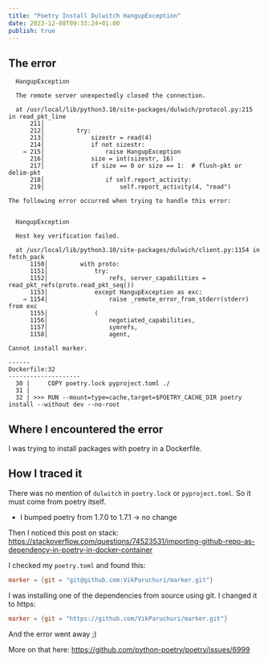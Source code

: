 ```yaml
---
title: "Poetry Install Dulwitch HangupException"
date: 2023-12-08T09:33:24+01:00
publish: true
---
```


## The error

```
  HangupException

  The remote server unexpectedly closed the connection.

  at /usr/local/lib/python3.10/site-packages/dulwich/protocol.py:215 in read_pkt_line
      211│ 
      212│         try:
      213│             sizestr = read(4)
      214│             if not sizestr:
    → 215│                 raise HangupException
      216│             size = int(sizestr, 16)
      217│             if size == 0 or size == 1:  # flush-pkt or delim-pkt
      218│                 if self.report_activity:
      219│                     self.report_activity(4, "read")

The following error occurred when trying to handle this error:


  HangupException

  Host key verification failed.

  at /usr/local/lib/python3.10/site-packages/dulwich/client.py:1154 in fetch_pack
      1150│         with proto:
      1151│             try:
      1152│                 refs, server_capabilities = read_pkt_refs(proto.read_pkt_seq())
      1153│             except HangupException as exc:
    → 1154│                 raise _remote_error_from_stderr(stderr) from exc
      1155│             (
      1156│                 negotiated_capabilities,
      1157│                 symrefs,
      1158│                 agent,

Cannot install marker.

------
Dockerfile:32
--------------------
  30 |     COPY poetry.lock pyproject.toml ./
  31 |     
  32 | >>> RUN --mount=type=cache,target=$POETRY_CACHE_DIR poetry install --without dev --no-root
```

## Where I encountered the error

I was trying to install packages with poetry in a Dockerfile.

## How I traced it

There was no mention of `dulwitch` in `poetry.lock` or `pyproject.toml`. So it must come from poetry itself.

- I bumped poetry from 1.7.0 to 1.7.1 -> no change

Then I noticed this post on stack: https://stackoverflow.com/questions/74523531/importing-github-repo-as-dependency-in-poetry-in-docker-container

I checked my `poetry.toml` and found this:

```toml
marker = {git = "git@github.com:VikParuchuri/marker.git"}
```

I was installing one of the dependencies from source using git. I changed it to https:

```toml
marker = {git = "https://github.com/VikParuchuri/marker.git"}
```

And the error went away ;)

More on that here: https://github.com/python-poetry/poetry/issues/6999
